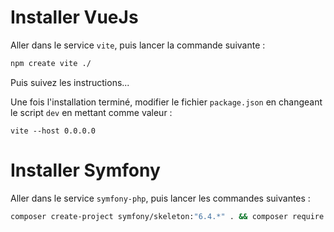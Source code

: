 # Installer VueJs

Aller dans le service `vite`, puis lancer la commande suivante :

```bash
npm create vite ./
```

Puis suivez les instructions...

Une fois l'installation terminé, modifier le fichier `package.json` en changeant le script `dev` en mettant comme valeur :

```text
vite --host 0.0.0.0
```

# Installer Symfony

Aller dans le service `symfony-php`, puis lancer les commandes suivantes :

```bash
composer create-project symfony/skeleton:"6.4.*" . && composer require webapp
```
